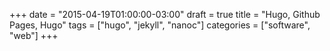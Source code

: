 +++
date = "2015-04-19T01:00:00-03:00"
draft = true
title = "Hugo, Github Pages, Hugo"
tags = ["hugo", "jekyll", "nanoc"]
categories = ["software", "web"]
+++